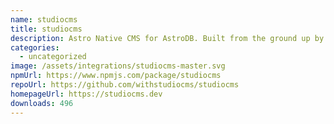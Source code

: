 ```yaml
---
name: studiocms
title: studiocms
description: Astro Native CMS for AstroDB. Built from the ground up by the Astro community.
categories:
  - uncategorized
image: /assets/integrations/studiocms-master.svg
npmUrl: https://www.npmjs.com/package/studiocms
repoUrl: https://github.com/withstudiocms/studiocms
homepageUrl: https://studiocms.dev
downloads: 496
---
```


